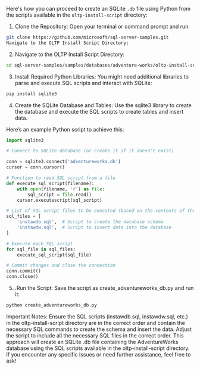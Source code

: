 Here's how you can proceed to create an SQLite `.db` file using Python from the scripts available in the `oltp-install-script` directory:

1. Clone the Repository:
Open your terminal or command prompt and run:

```bash
git clone https://github.com/microsoft/sql-server-samples.git
Navigate to the OLTP Install Script Directory:
```
2. Navigate to the OLTP Install Script Directory:

```bash
cd sql-server-samples/samples/databases/adventure-works/oltp-install-script
```

3. Install Required Python Libraries:
You might need additional libraries to parse and execute SQL scripts and interact with SQLite:

```bash
pip install sqlite3
```
4. Create the SQLite Database and Tables:
Use the sqlite3 library to create the database and execute the SQL scripts to create tables and insert data.

Here’s an example Python script to achieve this:

```python
import sqlite3

# Connect to SQLite database (or create it if it doesn't exist)

conn = sqlite3.connect('adventureworks.db')
cursor = conn.cursor()

# Function to read SQL script from a file
def execute_sql_script(filename):
    with open(filename, 'r') as file:
        sql_script = file.read()
    cursor.executescript(sql_script)

# List of SQL script files to be executed (based on the contents of the 'oltp-install-script' folder)
sql_files = [
    'instawdb.sql',  # Script to create the database schema
    'instawdw.sql',  # Script to insert data into the database
]

# Execute each SQL script
for sql_file in sql_files:
    execute_sql_script(sql_file)

# Commit changes and close the connection
conn.commit()
conn.close()
```

5. .Run the Script:
Save the script as create_adventureworks_db.py and run it:
```bash
python create_adventureworks_db.py
```

Important Notes:
Ensure the SQL scripts (instawdb.sql, instawdw.sql, etc.) in the oltp-install-script directory are in the correct order and contain the necessary SQL commands to create the schema and insert the data.
Adjust the script to include all the necessary SQL files in the correct order.
This approach will create an SQLite .db file containing the AdventureWorks database using the SQL scripts available in the oltp-install-script directory. If you encounter any specific issues or need further assistance, feel free to ask!
